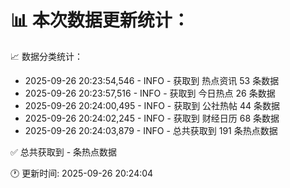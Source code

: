 📊 本次数据更新统计：
==========================

📈 数据分类统计：
- 2025-09-26 20:23:54,546 - INFO - 获取到 热点资讯 53 条数据
- 2025-09-26 20:23:57,516 - INFO - 获取到 今日热点 26 条数据
- 2025-09-26 20:24:00,495 - INFO - 获取到 公社热帖 44 条数据
- 2025-09-26 20:24:02,245 - INFO - 获取到 财经日历 68 条数据
- 2025-09-26 20:24:03,879 - INFO - 总共获取到 191 条热点数据

✅ 总共获取到 - 条热点数据

🕐 更新时间: 2025-09-26 20:24:04
